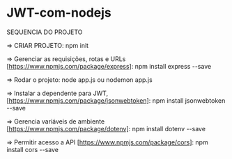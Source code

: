 # JWT-com-nodejs

SEQUENCIA DO PROJETO

=> CRIAR PROJETO: 
npm init

=> Gerenciar as requisições, rotas e URLs [https://www.npmjs.com/package/express]: 
npm install express --save

=> Rodar o projeto: 
node app.js ou nodemon app.js

=> Instalar a dependente para JWT, [https://www.npmjs.com/package/jsonwebtoken]: 
npm install jsonwebtoken --save

=> Gerencia variáveis de ambiente [https://www.npmjs.com/package/dotenv]: 
npm install dotenv --save

=> Permitir acesso a API [https://www.npmjs.com/package/cors]: 
npm install cors --save
